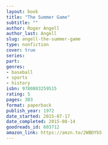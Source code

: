 ```yaml
---
layout: book
title: "The Summer Game"
subtitle: ""
author: Roger Angell
author_last: Angell
slug: angell-the-summer-game
type: nonfiction
cover: true
series: 
part: 
genres:
- baseball
- sports
- history
isbn: 9780803259515
rating: 5
pages: 303
format: paperback
publish_year: 1972
date_started: 2015-07-17
date_completed: 2015-08-14
goodreads_id: 603712
amazon_link: https://amzn.to/2WBDYb5
---
```

